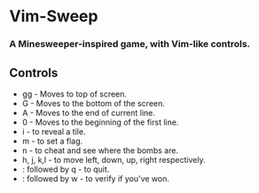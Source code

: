 # Vim-Sweep
### A Minesweeper-inspired game, with Vim-like controls.

## Controls
* gg - Moves to top of screen.
* G - Moves to the bottom of the screen.
* A - Moves to the end of current line.
* 0 - Moves to the beginning of the first line.
* i - to reveal a tile.
* m - to set a flag.
* n - to cheat and see where the bombs are.
* h, j, k,l - to move left, down, up, right respectively.
* : followed by q - to quit.
* : followed by w - to verify if you've won.
